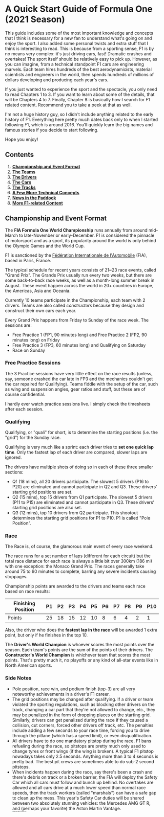 # A Quick Start Guide of Formula One (2021 Season)

This guide includes some of the most important knowledge and concepts that I think is necessary for a new fan to understand what's going on and enjoy the sport. I also added some personal twists and extra stuff that I think is interesting to read. This is because from a sporting sense, F1 is by no means very complex: it's just driving cars, fast! Dramatic crashes and overtakes! The sport itself should be relatively easy to pick up. However, as you can imagine, from a technical standpoint F1 cars are engineering marvels. Each team hires hundreds of the best aerodynamicists, material scientists and engineers in the world, then spends hundreds of millions of dollars developing and producing each year's cars.

If you just wanted to experience the sport and the spectacle, you only need to read Chapters 1 to 3. If you want to learn about some of the details, that will be Chapters 4 to 7. Finally, Chapter 8 is basically how I search for F1 related content. Recommend you to take a peek at that as well.

I'm not a huge history guy, so I didn't include anything related to the early history of F1. Everything here pretty much dates back only to when I started following F1, which is around 2016. You'll quickly learn the big names and famous stories if you decide to start following.

Hope you enjoy!

## Contents

1. [**Championship and Event Format**](#championship-and-event-format)
3. [**The Teams**](#the-teams)
4. [**The Drivers**](#the-drivers)
4. [**The Cars**](#the-cars)
5. [**The Tracks**](#the-tracks)
6. [**A Few More Technical Concepts**](#more-technical-concepts)
7. [**News in the Paddock**](#news-in-the-paddock)
8. [**More F1-related Content**](#more-f1-related-content)

## Championship and Event Format

The **FIA Formula One World Championship** runs annually from around mid-March to late-November or early-December. F1 is considered the pinnacle of motorsport and as a sport, its popularity around the world is only behind the Olympic Games and the World Cup.

F1 is sanctioned by the [Fédération Internationale de l'Automobile](https://en.wikipedia.org/wiki/Fédération_Internationale_de_l'Automobile) (FIA), based in Paris, France.

The typical schedule for recent years consists of 21~23 race events, called "Grand Prix". The Grands Prix usually run every two weeks, but there are some back-to-back race weeks, as well as a month-long summer break in August. These event happen across the world in 20+ countries in Europe, the Americas, Asia and Oceania.

Currently 10 teams participate in the Championship, each team with 2 drivers. Teams are also called *constructors* because they design and construct their own cars each year.

Every Grand Prix happens from Friday to Sunday of the race week. The sessions are:

- Free Practice 1 (FP1, 90 minutes long) and Free Practice 2 (FP2, 90 minutes long) on Friday
- Free Practice 3 (FP3, 60 minutes long) and Qualifying on Saturday
- Race on Sunday

### Free Practice Sessions

The 3 Practice sessions have very little effect on the race results (unless, say, someone crashed the car late in FP3 and the mechanics couldn't get the car repaired for Qualifying). Teams fiddle with the setup of the car, such as wing and suspension angles, gear ratios and stuff, but these are of course confidential.

I hardly ever watch practice sessions live. I simply check the timesheets after each session.

### Qualifying

Qualifying, or "quali" for short, is to determine the starting positions (i.e. the "grid") for the Sunday race.

Qualifying is very much like a sprint: each driver tries to **set one quick lap time**. Only the fastest lap of each driver are compared, slower laps are ignored.

The drivers have multiple shots of doing so in each of these three smaller sections:

- Q1 (18 mins), all 20 drivers participate. The slowest 5 drivers (P16 to P20) are eliminated and cannot participate in Q2 and Q3. These drivers' starting grid positions are set.
- Q2 (15 mins), top 15 drivers from Q1 participate. The slowest 5 drivers (P11 to P15) are eliminated and cannot participate in Q3. These drivers' starting grid positions are also set.
- Q3 (12 mins), top 10 drivers from Q2 participate. This shootout determines the starting grid positions for P1 to P10. P1 is called "Pole Position".

### Race

The Race is, of course, the glamorous main event of every race weekend.

The race runs for a set number of laps (different for each circuit) but the total race distance for each race is always a little bit over 300km (186 mi) with one exception: the Monaco Grand Prix. The races generally take around 75 to 90 minutes to complete, barring any severe incidents causing stoppages.

Championship points are awarded to the drivers and teams each race based on race results:

| Finishing Position | P1   | P2   | P3   | P4   | P5   | P6   | P7   | P8   | P9   | P10  |
| ------------------ | ---- | ---- | ---- | ---- | ---- | ---- | ---- | ---- | ---- | ---- |
| Points             | 25   | 18   | 15   | 12   | 10   | 8    | 6    | 4    | 2    | 1    |

Also, the driver who does the **fastest lap in the race** will be awarded 1 extra point, but only if he finishes in the top 10.

The **Driver's World Champion** is whoever scores the most points over the season. Each team's points are the sum of the points of their drivers. The **Constructor's World Champion** is whichever team that scores the most points. That's pretty much it, no playoffs or any kind of all-star events like in North American sports.

### Side Notes

* Pole position, race win, and podium finish (top-3) are all very noteworthy achievements in a driver's F1 career.
* The grid positions may be changed after qualifying. If a driver or team violated the sporting regulations, such as blocking other drivers on the track, changing a car part that they're not allowed to change, etc., they may be penalized in the form of dropping places on the starting grid. Similarly, drivers can get penalized during the race if they caused a collision, cut corners, forced other drivers off track, etc. The penalties include adding a few seconds to your race time, forcing you to drive through the pitlane (which has a speed limit), or even disqualification.
* All drivers have to do one mandatory pitstop during the race. F1 bans refueling during the race, so pitstops are pretty much only used to change tyres or front wings (if the wing is broken). A typical F1 pitstop nowadays takes only 2.5 seconds. Anything more than 3 to 4 seconds is pretty bad. The best pit crews are sometimes able to do sub-2 second pitstops.
* When incidents happen during the race, say there's been a crash and there's debris on track or a broken barrier, the FIA will deploy the Safety Car which all cars must follow and bunch up behind. No overtakes are allowed and all cars drive at a much lower speed than normal race speeds, then the track workers (called "marshals") can have a safe gap to clean up the mess. This year's Safety Car duties will be shared between two absolutely stunning vehicles: the Mercedes AMG GT R, and (perhaps your favorite) the Aston Martin Vantage.  
  <img src="./pics/safetycar1.jpg" alt="Mercedes AMG GT R Safety Car" style="zoom: 20%; width:50%;" />  
  <img src=".\pics\safetycar2.jpg" alt="Aston Martin DBX" style="zoom: 20%; width:50%;" />

## The Teams

The 10 teams are, of course, where all the stories revolve around. There are the famous ones with a long history such as Ferrari and McLaren, and newcomers (relatively speaking) like Red Bull and Haas. Here is a quick rundown of all the teams.

### The Big Three

#### Mercedes

![Mercedes-AMG F1 W12 E Performance](./pics/mercedes.jpg){ zoom: 20%; width: 50%;}

Drivers for 2021: [Lewis Hamilton (#44)](#lewis-hamilton-44), [Valtteri Bottas (#77)](#valtteri-bottas-77)

2020 Constructor's Standing: 1st

The all-conquering, dominant Mercedes team has been the team to beat for the past few years. They are double World Champions (Constructor and Driver) 7 seasons in a row (2014-2020), and are still favorites coming into the 2021 season. They have a superb team that developed the best power units and fastest cars of this era. They have Lewis Hamilton, one of the best drivers in F1 history, to drive for them. It's *almost* like they are unbeatable, since they hardly make any mistakes during the race. However, in the past couple of seasons, a trend seems to be developing that when they actually do make mistakes, they make huge ones, which produced several truly thrilling and memorable races (['19 German GP](https://www.youtube.com/watch?v=RYHQmBULhLc), ['20 Italian GP](https://www.youtube.com/watch?v=TB5yhZdF8SI), ['20 Sakhir GP](https://www.youtube.com/watch?v=H0zwR2drgV4)). As their lovable German team principal Toto Wolff would say, "[a colossal fuck-up](https://www.youtube.com/watch?v=CmffVyNMS6w)".

#### Ferrari

![Scuderia Ferrari SF21](./pics/ferrari.jpg){ zoom: 20%; width: 50%;}

Drivers for 2021: [Charles Leclerc (#16)](#charles-leclerc-16), [Carlos Sainz Jr. (#55)](#carlos-sainz-jr-55)

2020 Constructor's Standing: 6th

Ah, the famous red car. Ferrari is the team with the longest history in F1, and also the most success. It's often said that other teams such as Mercedes participate in F1 to help advertise and sell their road cars, but Ferrari sells road cars to fund their participation in F1. Such is their dedication to the sport over the many decades. However, for the past dozen years they have not had Championship success. They won their last Driver's and Constructor's Champion all the way back in 2007. They were usually able to stay Top-3 in the Constructor's standings, and were even able to challenge Mercedes from 2017 to 2019, but a series of driver errors and strategic mistakes during the race sank their championship hopes. 2020 Season wasn't kind to them as their car performance dropped significantly, because their power unit used in previous years seemed to have broken the regulations and they were caught. It's difficult to see them return to Top-3 in 2021, but their fans (called the "Tifosi") are still extremely passionate as always.

#### Red Bull Racing

![Red Bull Racing RB16B](./pics/rbr.jpg){ zoom: 20%; width: 50%;}

Drivers for 2021: [Max Verstappen (#33)](#max-verstappen-33), [Sergio Perez (#11)](#sergio-perez-11)

2020 Constructor's Standing: 2nd

My favorite team in F1. They are the fun-loving cool guys and mavericks of the F1 grid. Funded by a "fizzy drinks" company, not a lot of people thought they would succeed when they joined F1 in 2005, but they did. They hired the right guys to design and produce competitive cars, developed many talented young drivers, and winning 4 consecutive double World Champions from 2010 to 2013. Like Ferrari, they were able to stay competitive They were unable to challenge Mercedes recently, mostly because of weaker power units, which is not their fault because they did not develop the PUs (more on that [later](#power-unit)). Even with a weaker car, they are able to grab race wins from Mercedes or Ferrari because of their excellent execution during the race.

### The Midfield

#### McLaren

![McLaren MCL35M](./pics/mclaren.jpg){ zoom: 20%; width: 50%;}

Drivers for 2021: [Daniel Ricciardo (#3)](#daniel-ricciardo-3), [Lando Norris (#4)](#lando-norris-4)

2020 Constructor's Standings: 3rd

McLaren is also one of the more historical teams in F1. 



## The Drivers

### Lewis Hamilton (#44)

Nationality: British  

Age: 36  

Drives for: Mercedes

Very much the GOAT no matter how you look at it. He's already got the most pole positions (98) and race wins (95) in F1 history. He's tied with Michael Schumacher for the most Driver Championships (7) and very likely to break this record in 2021. His one-lap (quali) ability is unrivaled, sometimes seemingly able to "outdrive" what the car is capable of. He hardly makes any mistakes in the race and is literally the god in wet conditions.  

Tidbits about Hamilton: He's currently the only Black driver on the grid. His personality is a little...... weird, sometimes makes controversial comments off the track.

### Valtteri Bottas (#77)

Nationality: Finnish  

Age: 31  

Drives for: Mercedes  

A very decent driver that gets the job done. Not good enough nor consistent enough to challenge his GOAT teammate for the whole year. Can maybe pick up a few pole positions and race wins every season because of the dominant Mercedes car.  

Tidbits about Bottas: Mercedes say they let their drivers fairly race each other without favoring Hamilton (which I believe they do), but fans often joke that he's the "wingman" to Hamilton which makes Bottas very pissed. But if you're just not quick enough, what else can you do?

### Max Verstappen (#33)

Nationality: Dutch 

Age: 23  

Drives for: Red Bull Racing

My favorite driver on the grid. Extremely fierce and talented. Widely considered to be the only driver that could challenge Hamilton in equal machinery. At such a young age he already has 10 race wins under his belt, all while driving only the 2nd or 3rd best car.

The guy's so incredibly talented that he went from karting to a full-time F1 drive in a little bit more than a year, which is absolutely ridiculous. He used to be quite impetuous and had a lot of incidents before 2018 but these few years saw him become a much more mature driver, but no less exciting.

> His dad, Jos Verstappen, also drove in F1 and was briefly teammates with Michael Schumacher.
>
> He was promoted from Toro Rosso (i.e. the current AlphaTauri) to Red Bull midway in 2016 and immediately went on to win his first race ([2016 Spanish GP](https://www.youtube.com/watch?v=hohuswdeznA)) with Red Bull. Truly remarkable.
>
> He may have the craziest fan base of any driver. You can see huge groups of his fans wearing the Dutch orange color in every single race. He even has dedicated grandstands in some GPs.
>
> Some of his race highlights that I still watch over and over again: ['16 Brazil](https://www.youtube.com/watch?v=JO3q69x2sXA), ['19 Austria](https://www.youtube.com/watch?v=Q3L7WzpAsjY), ['19 Brazil](https://www.youtube.com/watch?v=3WZeoOkMf0Y).

## The Cars

<img src=".\pics\car_diagram.jpeg" alt="F1 Car" style="zoom:50%; width:50%;" />

Formula 1 cars are insanely complex and powerful machines. A couple of quick facts:

* F1 cars are able to accelerate from 0 to 100 mph and come to a full stop in only 4 to 5 seconds. They are able to reach max speeds of 230mph.
* F1 cars are so aerodynamic and generate so much [downforce](#downforce-and-dirty-air) that they can (theoretically) drive upside down when up to speed. Nobody ever tested this though, for obvious reasons.

Alright, moving on to the different parts of the car.

### Power Unit

The current F1 power units are 1.6-liter V6 hybrid turbocharged engines. These engines are capable of outputting 900hp, plus an additional 160hp generated by electrical components. The engines idle at around 6000 rpm and reaches a top of 15000 rpm.

The mechanical part of the power unit includes the internal combustion engine and the turbocharger. The electrical part includes an energy recovery system to harvest energy from. The harvested electrical energy is stored in an energy storage (ES), basically the battery, and deployed when the driver needs an extra boost. The control electronics (CE) are also considered part of the power unit.

The power unit is the single most expensive part on the car, costing over $10 million to produce (not development costs!). Due to the significance of power units to the performance of the car, this era (2014-present) where these power units are used is called the **"turbo hybrid era"**. Mercedes dominated this era by having the best power unit on the grid.

Not all teams develop their own PU. There are only 4 engine manufacturers. Teams that develop their own engines are called "works teams". Other teams that buy the power units and use them are "customer teams". Currently, the engine manufacturers and their customers are:

* Mercedes --- Works team: Mercedes; Customer teams: Aston Martin, McLaren, Williams.
* Ferrari --- Works team: Ferrari; Customer teams: Haas, Alfa Romeo.
* Renault --- Works team: Alpine; No customer team.
* Honda --- Developed externally by Honda R&D; Customer teams: Red Bull, AlphaTauri.

A general ranking of engine performances: Mercedes > Ferrari = Renault > Honda. Mercedes engine has always been really good. Ferrari engine regressed compared to a few years ago. Renault and Honda engines has shown improvement and I think their performances are not too far away from Ferrari.

### Tyres

### Bodywork

DRS is a moveable flap in the rear wing that can be triggered to open on specific parts of the track (called DRS zones, usually placed on long straights, out of cornering sections). If the gap between two cars is less than 1 second when approaching the DRS zone, the following car is allowed to use DRS. 

## The Tracks

## More Technical Concepts

Here are some of the more technical concepts in F1 racing. You can read it if you're curious but it's not absolutely necessary if you just want to understand what's going on and enjoy the race.

### Slipstreaming

Slipstreaming is the act of closely following another car on the straights. You know how the leading car punches a hole in the air so there's less drag for the following car. The following car can get into the slipstream to gain a bit more speed, but there's this issue below ↓

### Downforce and "Dirty Air"

F1 cars require downforce to be able to get around corners. This is the aerodynamic force generated by the wings and other body parts when at high speeds to push the car against the ground so the tyre rubber can work its magic. It is exactly the same principle as the wings of an airplane, just flipped on its back.
Following the car too closely causes the air flow around the car to be disrupted (the air being "dirty") so it loses downforce, which severely affects cornering and braking performance. F1 introduced DRS to try to solve this problem.

### More on DRS

F1 introduced the DRS to mitigate this loss of downforce and to somehow "make up" for lost time in the corners. When DRS is open, air can pass **through** the rear wing instead of **over** it, thus reducing drag. This creates a bit of extra speed (in addition to slipstreaming) for the following car so it can attack the car ahead.

### Understeer and Oversteer

Understeer is when the car doesn't turn into corners very well and runs wide. This is usually associated with the lack of front downforce.

Oversteer is when the car turns too much into a corner and the back end becomes unstable or even swings around. This is usually associated with the lack of rear downforce.

You can set up the wing angles to be steeper to increase downforce at the front or at the back, but then it sacrifices speed on the straights, because a steeper wing angle apparently blocks airflow and creates drag.

### Race Strategy Basics

- Undercut  
  Imagine you are stuck behind your rival and couldn't overtake him. You decide to pit **earlier** than your rival, come out with a fresh set of tyres, do a blisteringly fast lap while your rival is struggling on older tyres, and when he eventually does a pitstop you are already in front of him. So you swapped places with him without an on-track overtake.
- Overcut  
  Basically the reverse of undercut. You're stuck behind your rival and couldn't overtake him. You decide to pit **later** than your rival. Your rival does his pitstop but couldn't get the new tyres to work immediately, but you managed to squeeze out the final bits of performance on your used set of tyres, so when you eventually complete your pitstop, the lap time differences allowed you to get ahead of your rival without an on-track overtake.

I believe undercuts are generally much more common, mainly because old tyres are generally supposed to be slower than new tyres, but there are lots of factors that affect tyre performance so it's not always the case.

## News in the Paddock

Just a bit of recent news to let you know what everyone in the paddock is talking about:

- Arguably the biggest news: F1 will introduce a big overhaul of technical regulations for next season (2022). The cars will look [quite different](https://www.formula1.com/en/latest/article.fia-announce-new-f1-regulations-to-be-delayed-until-2022.1lwtaLmpNcQd0z9SnMEyK8.html). This is mainly to let the teams close up and improve the quality of racing.
- In the 2021 Season, F1 will trial what's called "sprint qualifying" for three GPs this year. Basically, they want to try out a 1/3 race (100km) to replace traditional [elimination qualifying](#qualifying).
- Honda will quit F1 after the 2021 season. Red Bull has acquired their engine business to form Red Bull Powertrain, so they can technically be considered as a works team.

## More F1-related Content

- Obviously, [r/formula1](https://www.reddit.com/r/formula1/). (Also maybe, [r/formuladank](https://www.reddit.com/r/formuladank/))
- The official [F1 YouTube Channel](https://www.youtube.com/user/Formula1) is awesome. You got the multi-million dollar production quality, and also the interesting content and ideas like a really good fan-made channel.
- A British YouTuber [Chain Bear](https://www.youtube.com/user/chainbearf1) has great videos explaining how everything works in F1, including the technical stuff, race strategy, etc. Love it.
- The Netflix show [Drive to Survive](https://www.netflix.com/title/80204890) has attracted a large number of new fans from the US recently. It's really well made, in fact the only reason I subscribe to Netflix for 1 month every year. There's quite a lot of drama, although also some forced and manufactured drama. It covers many more interesting characters and stories in the paddock than what I can include in this guide. All in all a very good show. Season 3 premieres on March 19.
- Some pretty reliable websites and media outlets: [Autosport.com](https://www.autosport.com/), [The Race](https://the-race.com/), [RaceFans.net](https://www.racefans.net/), [Motorsport.com](https://www.motorsport.com/), to name a few.

